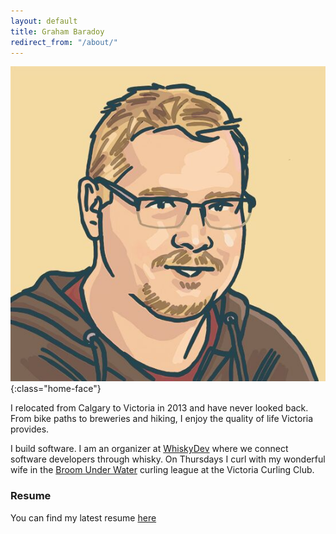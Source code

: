 ```yaml
---
layout: default
title: Graham Baradoy
redirect_from: "/about/"
---
```


![Graham](/assets/GrahamArt.jpg){:class="home-face"}

I relocated from Calgary to Victoria in 2013 and have never looked back. From bike paths to breweries and hiking, I enjoy the quality of life Victoria provides.

I build software.
I am an organizer at [WhiskyDev](http://whiskydev.com) where we connect software developers through whisky.
On Thursdays I curl with my wonderful wife in the [Broom Under Water](http://www.broomunderwater.ca/) curling league at the Victoria Curling Club.

### Resume

You can find my latest resume [here](/resume/GrahamBaradoy.pdf)










